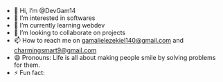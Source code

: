 - 👋 Hi, I’m @DevGam14
- 👀 I’m interested in softwares
- 🌱 I’m currently learning webdev
- 💞️ I’m looking to collaborate on projects
- 📫 How to reach me on gamalielezekiel140@gmail.com and charmingsmart9@gmail.com
- 😄 Pronouns: Life is all about making people smile by solving problems for them.
- ⚡ Fun fact: 

<!---
DevGam14/DevGam14 is a ✨ special ✨ repository because its `README.md` (this file) appears on your GitHub profile.
You can click the Preview link to take a look at your changes.
--->
